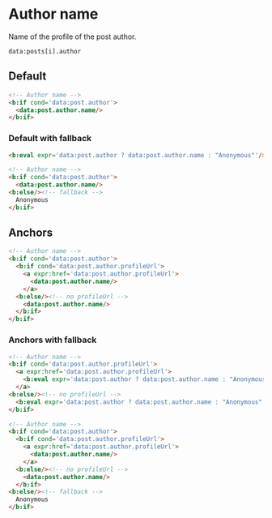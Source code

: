 # Author name

Name of the profile of the post author.

`data:posts[i].author`

## Default

```html
<!-- Author name -->
<b:if cond='data:post.author'>
  <data:post.author.name/>
</b:if>
```

### Default with fallback

```html
<b:eval expr='data:post.author ? data:post.author.name : "Anonymous"'/>
```

```html
<!-- Author name -->
<b:if cond='data:post.author'>
  <data:post.author.name/>
<b:else/><!-- fallback -->
  Anonymous
</b:if>
```

## Anchors

```html
<!-- Author name -->
<b:if cond='data:post.author'>
  <b:if cond='data:post.author.profileUrl'>
    <a expr:href='data:post.author.profileUrl'>
      <data:post.author.name/>
    </a>
  <b:else/><!-- no profileUrl -->
    <data:post.author.name/>
  </b:if>
</b:if>
```

### Anchors with fallback

```html
<!-- Author name -->
<b:if cond='data:post.author.profileUrl'>
  <a expr:href='data:post.author.profileUrl'>
    <b:eval expr='data:post.author ? data:post.author.name : "Anonymous"'/>
  </a>
<b:else/><!-- no profileUrl -->
  <b:eval expr='data:post.author ? data:post.author.name : "Anonymous"'/>
</b:if>
```

```html
<!-- Author name -->
<b:if cond='data:post.author'>
  <b:if cond='data:post.author.profileUrl'>
    <a expr:href='data:post.author.profileUrl'>
      <data:post.author.name/>
    </a>
  <b:else/><!-- no profileUrl -->
    <data:post.author.name/>
  </b:if>
<b:else/><!-- fallback -->
  Anonymous
</b:if>
```
